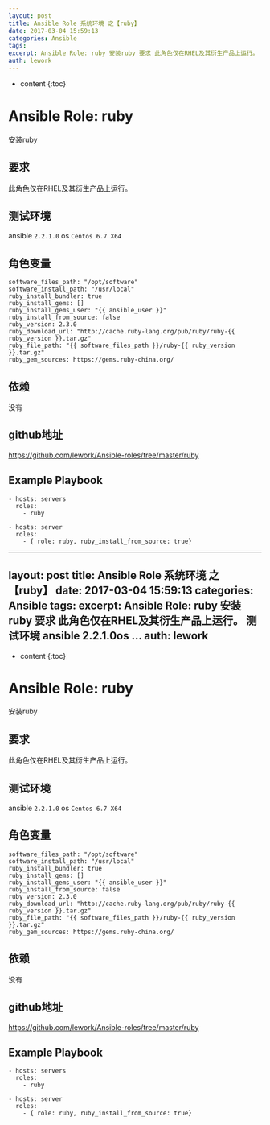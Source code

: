 ```yaml
---
layout: post
title: Ansible Role 系统环境 之【ruby】
date: 2017-03-04 15:59:13
categories: Ansible
tags:
excerpt: Ansible Role: ruby 安装ruby 要求 此角色仅在RHEL及其衍生产品上运行。 测试环境 ansible 2.2.1.0os ...
auth: lework
---
```

* content
{:toc}

# Ansible Role: ruby

安装ruby

## 要求

此角色仅在RHEL及其衍生产品上运行。

## 测试环境

ansible `2.2.1.0`
os `Centos 6.7 X64`

## 角色变量
	software_files_path: "/opt/software"
	software_install_path: "/usr/local"
	ruby_install_bundler: true
	ruby_install_gems: []
	ruby_install_gems_user: "{{ ansible_user }}"
	ruby_install_from_source: false
	ruby_version: 2.3.0
	ruby_download_url: "http://cache.ruby-lang.org/pub/ruby/ruby-{{ ruby_version }}.tar.gz"
	ruby_file_path: "{{ software_files_path }}/ruby-{{ ruby_version }}.tar.gz"
	ruby_gem_sources: https://gems.ruby-china.org/

## 依赖

没有

## github地址
https://github.com/lework/Ansible-roles/tree/master/ruby

## Example Playbook

    - hosts: servers
      roles:
        - ruby
		
	- hosts: server
      roles:
        - { role: ruby, ruby_install_from_source: true}
---
layout: post
title: Ansible Role 系统环境 之【ruby】
date: 2017-03-04 15:59:13
categories: Ansible
tags:
excerpt: Ansible Role: ruby 安装ruby 要求 此角色仅在RHEL及其衍生产品上运行。 测试环境 ansible 2.2.1.0os ...
auth: lework
---
* content
{:toc}

# Ansible Role: ruby

安装ruby

## 要求

此角色仅在RHEL及其衍生产品上运行。

## 测试环境

ansible `2.2.1.0`
os `Centos 6.7 X64`

## 角色变量
	software_files_path: "/opt/software"
	software_install_path: "/usr/local"
	ruby_install_bundler: true
	ruby_install_gems: []
	ruby_install_gems_user: "{{ ansible_user }}"
	ruby_install_from_source: false
	ruby_version: 2.3.0
	ruby_download_url: "http://cache.ruby-lang.org/pub/ruby/ruby-{{ ruby_version }}.tar.gz"
	ruby_file_path: "{{ software_files_path }}/ruby-{{ ruby_version }}.tar.gz"
	ruby_gem_sources: https://gems.ruby-china.org/

## 依赖

没有

## github地址
https://github.com/lework/Ansible-roles/tree/master/ruby

## Example Playbook

    - hosts: servers
      roles:
        - ruby
		
	- hosts: server
      roles:
        - { role: ruby, ruby_install_from_source: true}
